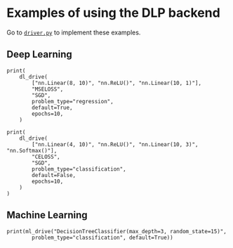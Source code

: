 # Examples of using the DLP backend

Go to [`driver.py`](./driver.py) to implement these examples.

## Deep Learning

```
print(
    dl_drive(
        ["nn.Linear(8, 10)", "nn.ReLU()", "nn.Linear(10, 1)"],
        "MSELOSS",
        "SGD",
        problem_type="regression",
        default=True,
        epochs=10,
    )
```

```
print(
    dl_drive(
        ["nn.Linear(4, 10)", "nn.ReLU()", "nn.Linear(10, 3)", "nn.Softmax()"],
        "CELOSS",
        "SGD",
        problem_type="classification",
        default=False,
        epochs=10,
    )
)
```

## Machine Learning

```
print(ml_drive("DecisionTreeClassifier(max_depth=3, random_state=15)",
        problem_type="classification", default=True))
```
